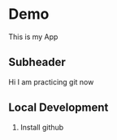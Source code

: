 # Demo
This is my App

## Subheader

Hi I am practicing git now

## Local Development

1. Install github